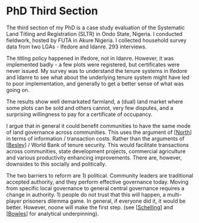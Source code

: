 # PhD Third Section

The third section of my PhD is a case study evaluation of the Systematic Land Titling and Registration (SLTR) in Ondo State, Nigeria.
I conducted fieldwork, hosted by FUTA in Akure Nigeria.
I collected household survey data from two LGAs - Ifedore and Idanre.
293 interviews.

The titling policy happened in Ifedore, not in Idanre.
However, it was implemented badly - a few plots were registered, but certificates were never issued.
My survey was to understand the tenure systems in Ifedore and Idanre to see what about the underlying tenure system might have led to poor implementation, and generally to get a better sense of what was going on.

The results show well demarkated farmland, a (dual) land market where some plots can be sold and others cannot, very few disputes, and a surprising willingness to pay for a certificate of occupancy.

I argue that in general it could benefit communities to have the same mode of land governance across communities. This uses the argument of [[North]] in terms of information / transaction costs. Rather than the arguments of [[Besley]] / World Bank of tenure security. This would facilitate transactions across communities, state development projects, commercial agriculture and various productivity enhancing improvements. There are, however, downsides to this socially and politically.

The two barriers to reform are 1) political. Community leaders are traditional accepted authority, and they perform effective governance today. Moving from specific local governance to general central governance requires a change in authority. 1) people do not trust that this will happen, a multi-player prisoners dilemma game. In general, if everyone did it, it would be better. However, noone will make the first step. (see [[Schelling]] and [[Bowles]] for analytical underpinning).

[//begin]: # "Autogenerated link references for markdown compatibility"
[North]: north "North"
[Besley]: besley "Besley"
[Schelling]: schelling "Schelling"
[Bowles]: bowles "Bowles"
[//end]: # "Autogenerated link references"